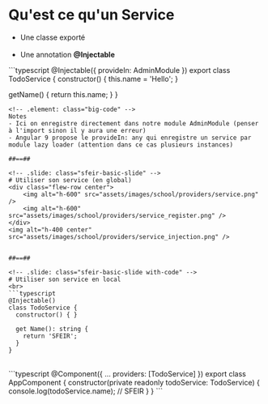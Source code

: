 <!-- .slide: class="sfeir-basic-slide with-code" -->
# Qu'est ce qu'un Service
<ul>
    <li>Une classe exporté</li><br>
    <li>Une annotation <strong>@Injectable</strong></li>
</ul>
```typescript
@Injectable({
	provideIn: AdminModule
})
export class TodoService {
  constructor() {
    this.name = 'Hello';
  }

  getName() {
    return this.name;
  }
}
```
<!-- .element: class="big-code" -->
Notes
- Ici on enregistre directement dans notre module AdminModule (penser à l'import sinon il y aura une erreur)
- Angular 9 propose le provideIn: any qui enregistre un service par module lazy loader (attention dans ce cas plusieurs instances)

##==##

<!-- .slide: class="sfeir-basic-slide" -->
# Utiliser son service (en global)
<div class="flew-row center">
    <img alt="h-600" src="assets/images/school/providers/service.png" />
    <img alt="h-600" src="assets/images/school/providers/service_register.png" />
</div>
<img alt="h-400 center" src="assets/images/school/providers/service_injection.png" />


##==##

<!-- .slide: class="sfeir-basic-slide with-code" -->
# Utiliser son service en local
<br>
```typescript
@Injectable()
class TodoService {
  constructor() { }
  
  get Name(): string {
    return 'SFEIR';
  }
}
```
<br>
```typescript
@Component({
  ...
  providers: [TodoService]
})
export class AppComponent { 
  constructor(private readonly todoService: TodoService) { 
    console.log(todoService.name); // SFEIR
  }
}
```


